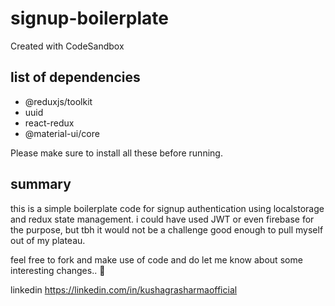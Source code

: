 # signup-boilerplate
Created with CodeSandbox

## list of dependencies
  - @reduxjs/toolkit
  - uuid
  - react-redux
  - @material-ui/core

Please make sure to install all these before running.

## summary
  this is a simple boilerplate code for signup authentication using localstorage and redux state management.
  i could have used JWT or even firebase for the purpose, but tbh it would not be a challenge good enough to 
  pull myself out of my plateau.
  
  feel free to fork and make use of code 
  and do let me know about some interesting changes.. 🙂
  
  linkedin https://linkedin.com/in/kushagrasharmaofficial
